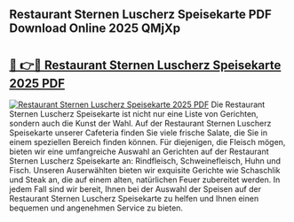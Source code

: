 ## Restaurant Sternen Luscherz Speisekarte PDF Download Online 2025 QMjXp

# <h2><a href="http://gc6n50.nevu.top/?p=Restaurant+Sternen+Luscherz+Speisekarte">🔗 👉🔴 Restaurant Sternen Luscherz Speisekarte 2025 PDF</a></h2>

[![Restaurant Sternen Luscherz Speisekarte 2025 PDF](https://i.imgur.com/dBaPXMq.png)](http://gc6n50.nevu.top/?p=Restaurant+Sternen+Luscherz+Speisekarte)
Die Restaurant Sternen Luscherz Speisekarte ist nicht nur eine Liste von Gerichten, sondern auch die Kunst der Wahl. Auf der Restaurant Sternen Luscherz Speisekarte unserer Cafeteria finden Sie viele frische Salate, die Sie in einem speziellen Bereich finden können. Für diejenigen, die Fleisch mögen, bieten wir eine umfangreiche Auswahl an Gerichten auf der Restaurant Sternen Luscherz Speisekarte an: Rindfleisch, Schweinefleisch, Huhn und Fisch. Unseren Auserwählten bieten wir exquisite Gerichte wie Schaschlik und Steak an, die auf einem alten, natürlichen Feuer zubereitet werden. In jedem Fall sind wir bereit, Ihnen bei der Auswahl der Speisen auf der Restaurant Sternen Luscherz Speisekarte zu helfen und Ihnen einen bequemen und angenehmen Service zu bieten.
